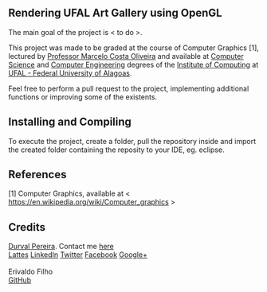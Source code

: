 ﻿## Rendering UFAL Art Gallery using OpenGL

<nav style='font-align:justify'>The main goal of the project is < to do >.

This project was made to be graded at the course of Computer Graphics [1], lectured by
<a href="https://github.com/oliveiramc" target="_blank">Professor Marcelo Costa Oliveira</a> and available at <a href='http://www.ufal.edu.br/unidadeacademica/ic/graduacao/ciencia-da-computacao' target='_blank'>Computer Science</a> and <a href='http://www.ufal.edu.br/unidadeacademica/ic/graduacao/engenharia-de-computacao' target='_blank'>Computer Engineering</a> degrees of the <a href="http://www.ic.ufal.br" target="_blank">Institute of Computing</a> at <a href="http://www.ufal.edu.br" target="_blank">UFAL - Federal University of Alagoas</a>.

Feel free to perform a pull request to the project, implementing additional functions or improving some of the existents.<br>

</nav>

<h2>Installing and Compiling</h2>

To execute the project, create a folder, pull the repository inside and import the created folder containing the reposity to your IDE, eg. eclipse.


<h2>References</h2>

[1] Computer Graphics, available at < https://en.wikipedia.org/wiki/Computer_graphics > <br>

<h2>Credits</h2>

<a href="http://www.durvalpereira.com.br" target="_blank">Durval Pereira</a>. Contact me <a href="mailto:contato@durvalpereira.com.br">here</a><br>
<a href="http://bit.ly/durvallattes" target="_blank">Lattes</a> <a href="http://www.linkedin.com/in/DurvalPereira" target="_blank">LinkedIn</a> <a href="http://twitter.com/durvalpcn" target="_blank">Twitter</a> <a href="http://www.facebook.com/durvalpereiracn" target="_blank">Facebook</a> <a href="http://plus.google.com/+DurvalPereiraCesar" target="_blank">Google+</a><br><br>
Erivaldo Filho<br>
<a href="https://github.com/erivaldofilho2" target="_blank">GitHub</a>

</body>
<html>